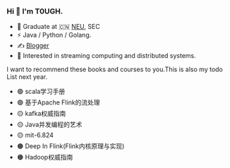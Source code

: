 ### Hi 👋 I'm T0UGH.

- 🍻 Graduate at 🇨🇳 [NEU](https://www.neu.edu.cn), SEC
- ⚡ Java / Python / Golang.
- ✍️ [Blogger](https://t0ugh.biz)
- 🔭 Interested in streaming computing and distributed systems.

I want to recommend these books and courses to you.This is also my todo List next year.
- 🟢 scala学习手册
- 🟢 基于Apache Flink的流处理
- 🟡 kafka权威指南
- 🟡 Java并发编程的艺术
- 🟡 mit-6.824
- 🟠 Deep In Flink(Flink内核原理与实现)
- 🟠 Hadoop权威指南
